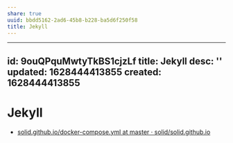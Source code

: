```yaml
---
share: true
uuid: bbdd5162-2ad6-45b8-b228-ba5d6f250f58
title: Jekyll
---
```

---
id: 9ouQPquMwtyTkBS1cjzLf
title: Jekyll
desc: ''
updated: 1628444413855
created: 1628444413855
---
# Jekyll
*   [solid.github.io/docker-compose.yml at master · solid/solid.github.io](https://github.com/solid/solid.github.io/blob/master/docker-compose.yml)